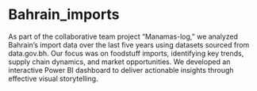 # Bahrain_imports
As part of the collaborative team project “Manamas-log,” we analyzed Bahrain’s import data over the last five years using datasets sourced from data.gov.bh. Our focus was on foodstuff imports, identifying key trends, supply chain dynamics, and market opportunities. We developed an interactive Power BI dashboard to deliver actionable insights through effective visual storytelling.
